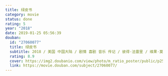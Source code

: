 ```yaml
---
title: 绿皮书
category: movie
status: done
rating: 5
year: "2018"
date: 2019-01-25 05:56:39
douban:
  id: "27060077"
  title: 绿皮书
  subtitle: 2018 / 美国 中国大陆 / 剧情 喜剧 音乐 传记 / 彼得·法雷里 / 维果·莫腾森 马赫沙拉·阿里
  rating: 8.9
  cover: https://img2.doubanio.com/view/photo/m_ratio_poster/public/p2531065411.jpg
  link: https://movie.douban.com/subject/27060077/
---
```



